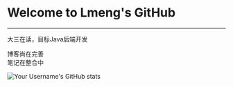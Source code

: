 # Welcome to Lmeng's GitHub
---
大三在读，目标Java后端开发


博客尚在完善
<br>
笔记在整合中
<br>


![Your Username's GitHub stats](https://github-readme-stats.vercel.app/api?username=l19556632521)


